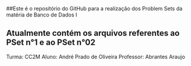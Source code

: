##Este é o repositório do GitHub para a realização dos Problem Sets da matéria de Banco de Dados I 
## Atualmente contém os arquivos referentes ao PSet n°1 e ao PSet n°02
Turma: CC2M
Aluno: André Prado de Oliveira
Professor: Abrantes Araujo
